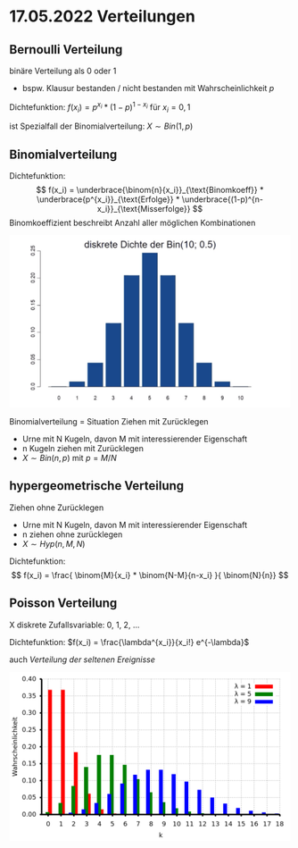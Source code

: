 # 17.05.2022 Verteilungen



## Bernoulli Verteilung

binäre Verteilung als 0 oder 1

- bspw. Klausur bestanden / nicht bestanden mit Wahrscheinlichkeit *p*

Dichtefunktion: $f(x_i) = p^{x_i} * (1-p)^{1-x_i}$ für $x_i = 0,1$

ist Spezialfall der Binomialverteilung: $X \sim Bin(1,p)$



## Binomialverteilung

Dichtefunktion: 
$$
f(x_i) = \underbrace{\binom{n}{x_i}}_{\text{Binomkoeff}} * \underbrace{p^{x_i}}_{\text{Erfolge}} * \underbrace{(1-p)^{n-x_i}}_{\text{Misserfolge}}
$$
Binomkoeffizient beschreibt Anzahl aller möglichen Kombinationen

![2022-05-17_11.51.30](../images/2022-05-17_11.51.30.jpg)

Binomialverteilung = Situation Ziehen mit Zurücklegen

- Urne mit N Kugeln, davon M mit interessierender Eigenschaft
- n Kugeln ziehen mit Zurücklegen
- $X \sim Bin(n,p)$ mit $p = M / N$

## hypergeometrische Verteilung

Ziehen ohne Zurücklegen

- Urne mit N Kugeln, davon M mit interessierender Eigenschaft
- n ziehen ohne zurücklegen
- $X \sim Hyp(n,M,N)$

Dichtefunktion:
$$
f(x_i) = \frac{ \binom{M}{x_i} * \binom{N-M}{n-x_i} }{ \binom{N}{n}}
$$

## Poisson Verteilung

X diskrete Zufallsvariable: 0, 1, 2, ...

Dichtefunktion: $f(x_i) = \frac{\lambda^{x_i}}{x_i!} e^{-\lambda}$

auch *Verteilung der seltenen Ereignisse*

![2022-05-17_12-20](../images/2022-05-17_12-20.png)
